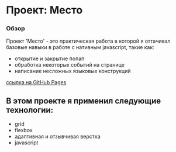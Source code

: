 # Проект: Место

### Обзор
Проект 'Место' - это практическая работа в которой я оттачивал базовые навыки в работе с нативным javascript, такие как:
- открытие и закрытие попап
- обработка некоторых событий на странице
- написание несложных языковых конструкций

[ссылка на GitHub Pages](https://kareivis96.github.io/mesto/)

## В этом проекте я применил следующие технологии:
- grid
- flexbox
- адаптивная и отзывчивая верстка
- javascript
